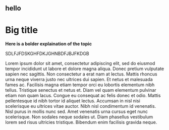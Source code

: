 ## hello 

# Big title

**Here is a bolder explaination of the topic**

SDLFJFDSKGHFDKJGHNBDFJBJFKDGB

Lorem ipsum dolor sit amet, consectetur adipiscing elit, sed do eiusmod tempor incididunt ut labore et dolore magna aliqua. Donec pretium vulputate sapien nec sagittis. Non consectetur a erat nam at lectus. Mattis rhoncus urna neque viverra justo nec ultrices dui sapien. Et netus et malesuada fames ac. Facilisis magna etiam tempor orci eu lobortis elementum nibh tellus. Tristique senectus et netus et. Diam vel quam elementum pulvinar etiam non quam lacus. Congue eu consequat ac felis donec et odio. Mattis pellentesque id nibh tortor id aliquet lectus. Accumsan in nisl nisi scelerisque eu ultrices vitae auctor. Nibh nisl condimentum id venenatis. Nisl purus in mollis nunc sed. Amet venenatis urna cursus eget nunc scelerisque. Non sodales neque sodales ut. Diam phasellus vestibulum lorem sed risus ultricies tristique. Bibendum enim facilisis gravida neque.